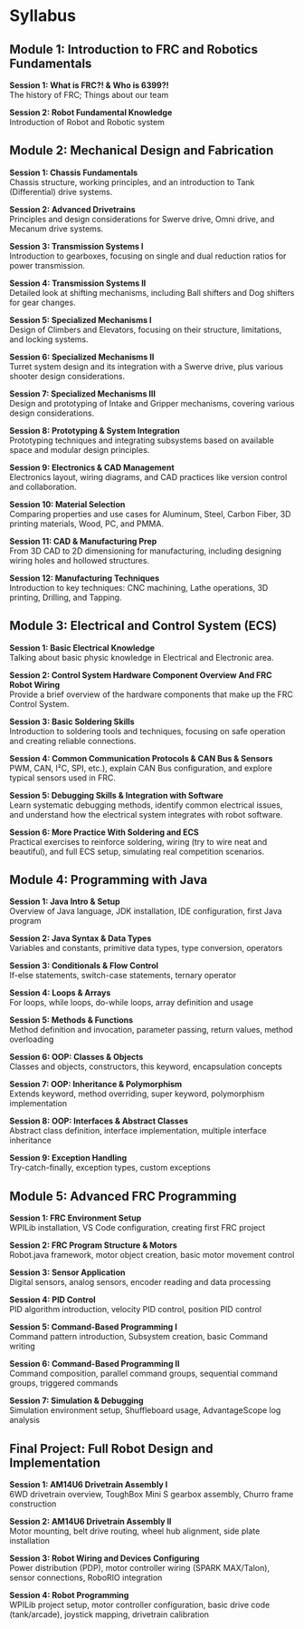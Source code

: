 # Syllabus

## Module 1: Introduction to FRC and Robotics Fundamentals

**Session 1: What is FRC?! & Who is 6399?!**  
The history of FRC; Things about our team

**Session 2: Robot Fundamental Knowledge**  
Introduction of Robot and Robotic system

## Module 2: Mechanical Design and Fabrication

**Session 1: Chassis Fundamentals**  
Chassis structure, working principles, and an introduction to Tank (Differential) drive systems.

**Session 2: Advanced Drivetrains**  
Principles and design considerations for Swerve drive, Omni drive, and Mecanum drive systems.

**Session 3: Transmission Systems I**  
Introduction to gearboxes, focusing on single and dual reduction ratios for power transmission.

**Session 4: Transmission Systems II**  
Detailed look at shifting mechanisms, including Ball shifters and Dog shifters for gear changes.

**Session 5: Specialized Mechanisms I**  
Design of Climbers and Elevators, focusing on their structure, limitations, and locking systems.

**Session 6: Specialized Mechanisms II**  
Turret system design and its integration with a Swerve drive, plus various shooter design considerations.

**Session 7: Specialized Mechanisms III**  
Design and prototyping of Intake and Gripper mechanisms, covering various design considerations.

**Session 8: Prototyping & System Integration**  
Prototyping techniques and integrating subsystems based on available space and modular design principles.

**Session 9: Electronics & CAD Management**  
Electronics layout, wiring diagrams, and CAD practices like version control and collaboration.

**Session 10: Material Selection**  
Comparing properties and use cases for Aluminum, Steel, Carbon Fiber, 3D printing materials, Wood, PC, and PMMA.

**Session 11: CAD & Manufacturing Prep**  
From 3D CAD to 2D dimensioning for manufacturing, including designing wiring holes and hollowed structures.

**Session 12: Manufacturing Techniques**  
Introduction to key techniques: CNC machining, Lathe operations, 3D printing, Drilling, and Tapping.

## Module 3: Electrical and Control System (ECS)

**Session 1: Basic Electrical Knowledge**  
Talking about basic physic knowledge in Electrical and Electronic area.

**Session 2: Control System Hardware Component Overview And FRC Robot Wiring**  
Provide a brief overview of the hardware components that make up the FRC Control System.

**Session 3: Basic Soldering Skills**  
Introduction to soldering tools and techniques, focusing on safe operation and creating reliable connections.

**Session 4: Common Communication Protocols & CAN Bus & Sensors**  
PWM, CAN, I²C, SPI, etc.), explain CAN Bus configuration, and explore typical sensors used in FRC.

**Session 5: Debugging Skills & Integration with Software**  
Learn systematic debugging methods, identify common electrical issues, and understand how the electrical system integrates with robot software.

**Session 6: More Practice With Soldering and ECS**  
Practical exercises to reinforce soldering, wiring (try to wire neat and beautiful), and full ECS setup, simulating real competition scenarios.

## Module 4: Programming with Java

**Session 1: Java Intro & Setup**  
Overview of Java language, JDK installation, IDE configuration, first Java program

**Session 2: Java Syntax & Data Types**  
Variables and constants, primitive data types, type conversion, operators

**Session 3: Conditionals & Flow Control**  
If-else statements, switch-case statements, ternary operator

**Session 4: Loops & Arrays**  
For loops, while loops, do-while loops, array definition and usage

**Session 5: Methods & Functions**  
Method definition and invocation, parameter passing, return values, method overloading

**Session 6: OOP: Classes & Objects**  
Classes and objects, constructors, this keyword, encapsulation concepts

**Session 7: OOP: Inheritance & Polymorphism**  
Extends keyword, method overriding, super keyword, polymorphism implementation

**Session 8: OOP: Interfaces & Abstract Classes**  
Abstract class definition, interface implementation, multiple interface inheritance

**Session 9: Exception Handling**  
Try-catch-finally, exception types, custom exceptions

## Module 5: Advanced FRC Programming

**Session 1: FRC Environment Setup**  
WPILib installation, VS Code configuration, creating first FRC project

**Session 2: FRC Program Structure & Motors**  
Robot.java framework, motor object creation, basic motor movement control

**Session 3: Sensor Application**  
Digital sensors, analog sensors, encoder reading and data processing

**Session 4: PID Control**  
PID algorithm introduction, velocity PID control, position PID control

**Session 5: Command-Based Programming I**  
Command pattern introduction, Subsystem creation, basic Command writing

**Session 6: Command-Based Programming II**  
Command composition, parallel command groups, sequential command groups, triggered commands

**Session 7: Simulation & Debugging**  
Simulation environment setup, Shuffleboard usage, AdvantageScope log analysis

## Final Project: Full Robot Design and Implementation

**Session 1: AM14U6 Drivetrain Assembly I**  
6WD drivetrain overview, ToughBox Mini S gearbox assembly, Churro frame construction

**Session 2: AM14U6 Drivetrain Assembly II**  
Motor mounting, belt drive routing, wheel hub alignment, side plate installation

**Session 3: Robot Wiring and Devices Configuring**  
Power distribution (PDP), motor controller wiring (SPARK MAX/Talon), sensor connections, RoboRIO integration

**Session 4: Robot Programming**  
WPILib project setup, motor controller configuration, basic drive code (tank/arcade), joystick mapping, drivetrain calibration
